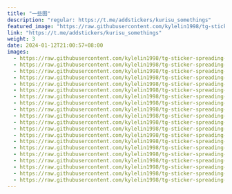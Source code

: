 ```yaml
---
title: "一些图"
description: "regular: https://t.me/addstickers/kurisu_somethings"
featured_image: "https://raw.githubusercontent.com/kylelin1998/tg-sticker-spreading-worldwide-images/main/img/c8da99f9-067f-4453-84df-6006ef69624d.jpg"
link: "https://t.me/addstickers/kurisu_somethings"
weight: 3
date: 2024-01-12T21:00:57+08:00
images:
  - https://raw.githubusercontent.com/kylelin1998/tg-sticker-spreading-worldwide-images/main/img/c8da99f9-067f-4453-84df-6006ef69624d.jpg
  - https://raw.githubusercontent.com/kylelin1998/tg-sticker-spreading-worldwide-images/main/img/6678baeb-2920-4eff-bcc2-52aabca1cd70.jpg
  - https://raw.githubusercontent.com/kylelin1998/tg-sticker-spreading-worldwide-images/main/img/54efedc0-e153-4209-a6ed-5f826d506e05.jpg
  - https://raw.githubusercontent.com/kylelin1998/tg-sticker-spreading-worldwide-images/main/img/4bc86ef2-aad6-4caf-8840-aa0744fc3b95.jpg
  - https://raw.githubusercontent.com/kylelin1998/tg-sticker-spreading-worldwide-images/main/img/ff16cad5-40a3-49cf-bea8-a3cb23e38229.jpg
  - https://raw.githubusercontent.com/kylelin1998/tg-sticker-spreading-worldwide-images/main/img/0eac1e5a-f875-4199-a9b9-13d52a4e6577.jpg
  - https://raw.githubusercontent.com/kylelin1998/tg-sticker-spreading-worldwide-images/main/img/595d0f4e-f0af-4a14-95db-ae919b9cbb9f.jpg
  - https://raw.githubusercontent.com/kylelin1998/tg-sticker-spreading-worldwide-images/main/img/85eab948-9d49-4fe2-97d0-14d276b08bc1.jpg
  - https://raw.githubusercontent.com/kylelin1998/tg-sticker-spreading-worldwide-images/main/img/4e705d15-6ed5-4220-ae01-0086cd5cd7e5.jpg
  - https://raw.githubusercontent.com/kylelin1998/tg-sticker-spreading-worldwide-images/main/img/1d0c3123-a23f-4274-ab44-03e7440a35a4.jpg
  - https://raw.githubusercontent.com/kylelin1998/tg-sticker-spreading-worldwide-images/main/img/53df4532-3724-4a39-8d44-a4bb86c8b627.jpg
  - https://raw.githubusercontent.com/kylelin1998/tg-sticker-spreading-worldwide-images/main/img/892b0cc5-b0d7-45cd-86e2-afdac78f85d9.jpg
  - https://raw.githubusercontent.com/kylelin1998/tg-sticker-spreading-worldwide-images/main/img/6c6f32ad-0e23-4349-9720-4e2f72c67399.jpg
  - https://raw.githubusercontent.com/kylelin1998/tg-sticker-spreading-worldwide-images/main/img/744e3fc9-373e-4566-bc71-8d49d154e0ef.jpg
  - https://raw.githubusercontent.com/kylelin1998/tg-sticker-spreading-worldwide-images/main/img/8ce00011-4e13-4d59-80a8-5ca5405380f1.jpg
  - https://raw.githubusercontent.com/kylelin1998/tg-sticker-spreading-worldwide-images/main/img/0f61af97-7f01-4ea5-bf5a-e12d9bb64c5c.jpg
  - https://raw.githubusercontent.com/kylelin1998/tg-sticker-spreading-worldwide-images/main/img/5b21fe84-d623-46cd-bf8d-e2f052850d71.jpg
  - https://raw.githubusercontent.com/kylelin1998/tg-sticker-spreading-worldwide-images/main/img/353bb222-83d4-4f48-8714-d4d14d9dbcab.jpg
  - https://raw.githubusercontent.com/kylelin1998/tg-sticker-spreading-worldwide-images/main/img/535fa78d-83fb-4c51-abd5-30104fd693ce.jpg
  - https://raw.githubusercontent.com/kylelin1998/tg-sticker-spreading-worldwide-images/main/img/acc7c654-9e34-4365-b289-c308c6c85b69.jpg
---
```

